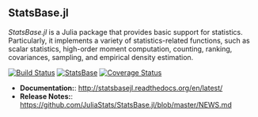 ## StatsBase.jl

*StatsBase.jl* is a Julia package that provides basic support for statistics. Particularly, it implements a variety of statistics-related functions, such as scalar statistics, high-order moment computation, counting, ranking, covariances, sampling, and empirical density estimation.

[![Build Status](https://travis-ci.org/JuliaStats/StatsBase.jl.svg?branch=master)](https://travis-ci.org/JuliaStats/StatsBase.jl)
[![StatsBase](http://pkg.julialang.org/badges/StatsBase_release.svg)](http://pkg.julialang.org/?pkg=StatsBase&ver=release)
[![Coverage Status](https://coveralls.io/repos/JuliaStats/StatsBase.jl/badge.svg?branch=master)](https://coveralls.io/r/JuliaStats/StatsBase.jl?branch=master)

- **Documentation:**: <http://statsbasejl.readthedocs.org/en/latest/>
- **Release Notes:**: <https://github.com/JuliaStats/StatsBase.jl/blob/master/NEWS.md>
